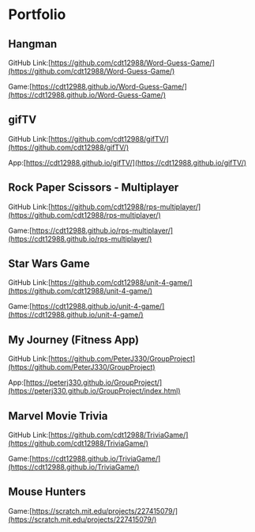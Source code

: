 # Portfolio

## Hangman

GitHub Link:[https://github.com/cdt12988/Word-Guess-Game/](https://github.com/cdt12988/Word-Guess-Game/)

Game:[https://cdt12988.github.io/Word-Guess-Game/](https://cdt12988.github.io/Word-Guess-Game/)

## gifTV

GitHub Link:[https://github.com/cdt12988/gifTV/](https://github.com/cdt12988/gifTV/)

App:[https://cdt12988.github.io/gifTV/](https://cdt12988.github.io/gifTV/)

## Rock Paper Scissors - Multiplayer

GitHub Link:[https://github.com/cdt12988/rps-multiplayer/](https://github.com/cdt12988/rps-multiplayer/)

Game:[https://cdt12988.github.io/rps-multiplayer/](https://cdt12988.github.io/rps-multiplayer/)

## Star Wars Game

GitHub Link:[https://github.com/cdt12988/unit-4-game/](https://github.com/cdt12988/unit-4-game/)

Game:[https://cdt12988.github.io/unit-4-game/](https://cdt12988.github.io/unit-4-game/)

## My Journey (Fitness App)

GitHub Link:[https://github.com/PeterJ330/GroupProject](https://github.com/PeterJ330/GroupProject)

App:[https://peterj330.github.io/GroupProject/](https://peterj330.github.io/GroupProject/index.html)

## Marvel Movie Trivia

GitHub Link:[https://github.com/cdt12988/TriviaGame/](https://github.com/cdt12988/TriviaGame/)

Game:[https://cdt12988.github.io/TriviaGame/](https://cdt12988.github.io/TriviaGame/)

## Mouse Hunters

Game:[https://scratch.mit.edu/projects/227415079/](https://scratch.mit.edu/projects/227415079/)